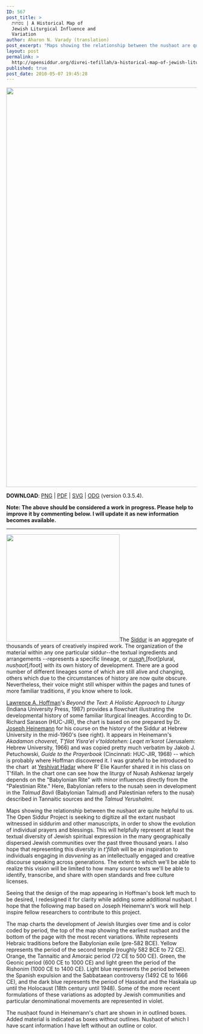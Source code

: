 ```yaml
---
ID: 567
post_title: >
  נוסחות | A Historical Map of
  Jewish Liturgical Influence and
  Variation
author: Aharon N. Varady (translation)
post_excerpt: "Maps showing the relationship between the nusḥaot are quite helpful to us. The Open Siddur Project is seeking to digitize all the extant nusḥaot witnessed in siddurim and other manuscripts, in order to show the evolution of individual prayers and blessings. This will helpfully represent at least the textual diversity of Jewish spiritual expression in the many geographically dispersed Jewish communities over the past three thousand years. I also hope that representing this diversity in t'fillah will be an inspiration to individuals engaging in davvening as an intellectually engaged and creative discourse speaking across generations. The extent to which we'll be able to realize this vision will be limited to how many source texts we'll be able to identify, transcribe, and share with open standards and free culture licenses. Seeing that the design of the map appearing in Hoffman's book left much to be desired, I redesigned it for clarity while adding some additional nusḥaot. I hope that the following map based on Joseph Heinemann's work will help inspire fellow researchers to contribute to this project."
layout: post
permalink: >
  http://opensiddur.org/divrei-tefillah/a-historical-map-of-jewish-liturgies/
published: true
post_date: 2010-05-07 19:45:28
---
```

<a href="http://opensiddur.org/wp-content/uploads/2010/05/Aharon-Varady-Nusḥaot-Tree-3.5.4.png"><img src="http://opensiddur.org/wp-content/uploads/2010/05/Aharon-Varady-Nusḥaot-Tree-3.5.4.png" alt="" width="1634" height="1058" class="size-full wp-image-10591" /></a>

<strong>DOWNLOAD</strong>: <a href="http://opensiddur.org/wp-content/uploads/2010/05/Aharon-Varady-Nusḥaot-Tree-3.5.4.png">PNG</a> | <a href="http://opensiddur.org/wp-content/uploads/2010/05/Aharon-Varady-Nusḥaot-Tree-3.5.4.pdf">PDF</a> | <a href="http://opensiddur.org/liturgical-scope/jewish-liturgical-influence-and-variation-(aharon-varady,-cc-by-sa).svg">SVG</a> | <a href="http://opensiddur.org/wp-content/uploads/2010/05/Aharon-Varady-Nusḥaot-Tree-3.5.4.odg">ODG</a> (version 0.3.5.4).

<strong>Note: The above should be considered a work in progress. Please help to improve it by commenting below. I will update it as new information becomes available.</strong>

<hr />

<a href="http://opensiddur.org/wp-content/uploads/2010/05/Joseph-Heinemanns-Map-of-Jewish-Liturgies-Large.jpg"><img class="alignright size-medium wp-image-608" title="Joseph Heinemann's Map of Jewish Liturgies" src="http://opensiddur.org/wp-content/uploads/2010/05/Joseph-Heinemanns-Map-of-Jewish-Liturgies-Large-300x284.jpg" alt="" width="300" height="284" /></a>The <a href="http://en.wikipedia.org/wiki/Siddur">Siddur</a> is an aggregate of thousands of years of creatively inspired work. The organization of the material within any one particular siddur--the textual ingredients and arrangements --represents a specific lineage, or <em><a href="http://en.wikipedia.org/wiki/Nusach">nusaḥ</a></em>,[foot]plural, <em>nusḥaot</em>[/foot] with its own history of development. There are a good number of different lineages some of which are still alive and changing, others which due to the circumstances of history are now quite obscure. Nevertheless, their voice might still whisper within the pages and tunes of more familiar traditions, if you know where to look.

<a href="http://en.wikipedia.org/wiki/Lawrence_A._Hoffman">Lawrence A. Hoffman</a>'s <em><em>Beyond the Text: A Holistic Approach to Liturgy</em><span style="font-style: normal;"> (Indiana University Press, 1987)</span></em> provides a flowchart illustrating the developmental history of some familiar liturgical lineages. According to Dr. Richard Sarason (HUC-JIR), the chart is based on one prepared by Dr. <a href="http://books.google.com/books?id=03D0ISPbyJ4C">Joseph Heinemann</a> for his course on the history of the Siddur at Hebrew University in the mid-1960's (see right). It appears in Heinemann's <em>Akadamon choveret, T'filot Yisra'el v'toldotehen: Leqet m'korot</em> (Jerusalem: Hebrew University, 1966) and was copied pretty much verbatim by Jakob J. Petuchowski, <em>Guide to the Prayerbook</em> (Cincinnati: HUC-JIR, 1968) -- which is probably where Hoffman discovered it. I was grateful to be introduced to the chart  at <a href="http://mechonhadar.org/yeshivat-hadar1">Yeshivat Hadar</a> where R' Elie Kaunfer shared it in his class on T'fillah. In the chart one can see how the liturgy of Nusaḥ Ashkenaz largely depends on the "Babylonian Rite" with minor influences directly from the "Palestinian Rite." Here, Babylonian refers to the nusaḥ seen in development in the <em>Talmud Bavli</em> (Babylonian Talmud) and Palestinian refers to the nusaḥ described in Tannaitic sources and the <em>Talmud Yerushalmi</em>.

Maps showing the relationship between the nusḥaot are quite helpful to us. The Open Siddur Project is seeking to digitize all the extant nusḥaot witnessed in siddurim and other manuscripts, in order to show the evolution of individual prayers and blessings. This will helpfully represent at least the textual diversity of Jewish spiritual expression in the many geographically dispersed Jewish communities over the past three thousand years. I also hope that representing this diversity in <em>t'fillah</em> will be an inspiration to individuals engaging in <em>davvening</em> as an intellectually engaged and creative discourse speaking across generations. The extent to which we'll be able to realize this vision will be limited to how many source texts we'll be able to identify, transcribe, and share with open standards and free culture licenses.

Seeing that the design of the map appearing in Hoffman's book left much to be desired, I redesigned it for clarity while adding some additional nusḥaot. I hope that the following map based on Joseph Heinemann's work will help inspire fellow researchers to contribute to this project.

The map charts the development of Jewish liturgies over time and is color coded by period, the top of the map showing the earliest nusḥaot and the bottom of the page with the most recent variations. White represents Hebraic traditions before the Babylonian exile (pre-582 BCE). Yellow represents the period of the second temple (roughly 582 BCE to 72 CE). Orange, the Tannaitic and Amoraic period (72 CE to 500 CE). Green, the Geonic period (600 CE to 1000 CE) and light green the period of the Rishonim (1000 CE to 1400 CE). Light blue represents the period between the Spanish expulsion and the Sabbataean controversy (1492 CE to 1666 CE), and the dark blue represents the period of Ḥassidut and the Haskala up until the Holocaust (18th century until 1948). Some of the more recent formulations of these variations as adopted by Jewish communities and particular denominational movements are represented in violet.

The nusḥaot found in Heinemann's chart are shown in in outlined boxes. Added material is indicated as boxes without outlines. Nusḥaot of which I have scant information I have left without an outline or color.